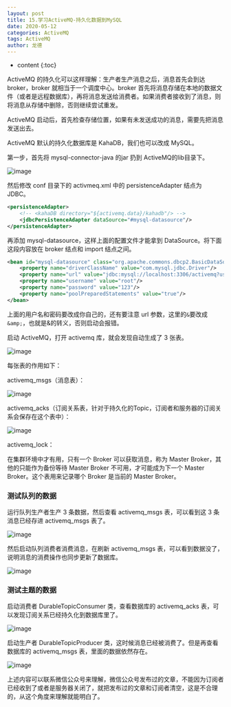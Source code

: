 ```yaml
---
layout: post
title: 15.学习ActiveMQ-持久化数据到MySQL
date: 2020-05-12
categories: ActiveMQ
tags: ActiveMQ
author: 龙德
---
```


* content
{:toc}

ActiveMQ 的持久化可以这样理解：生产者生产消息之后，消息首先会到达 broker，broker 就相当于一个调度中心。broker 首先将消息存储在本地的数据文件（或者是远程数据库），再将消息发送给消费者。如果消费者接收到了消息，则将消息从存储中删除，否则继续尝试重发。

ActiveMQ 启动后，首先检查存储位置，如果有未发送成功的消息，需要先把消息发送出去。

ActiveMQ 默认的持久化数据库是 KahaDB，我们也可以改成 MySQL。

第一步，首先将 mysql-connector-java 的jar 扔到 ActiveMQ的lib目录下。

![image](https://miansen.wang/assets/20200512134504.png)

然后修改 conf 目录下的 activmeq.xml 中的 persistenceAdapter 结点为 JDBC。

```xml
<persistenceAdapter>
    <!-- <kahaDB directory="${activemq.data}/kahadb"/> -->
    <jdbcPersistenceAdapter dataSource="#mysql-datasource"/>
</persistenceAdapter>
```

再添加 mysql-datasource，这样上面的配置文件才能拿到 DataSource。将下面这段内容放在 broker 结点和 import 结点之间。

```xml
<bean id="mysql-datasource" class="org.apache.commons.dbcp2.BasicDataSource" destroy-method="close"> 
    <property name="driverClassName" value="com.mysql.jdbc.Driver"/> 
    <property name="url" value="jdbc:mysql://localhost:3306/activemq?useUnicode=true&amp;characterEncoding=UTF-8"/> 
    <property name="username" value="root"/> 
    <property name="password" value="123"/> 
    <property name="poolPreparedStatements" value="true"/> 
</bean>
```

上面的用户名和密码要改成你自己的，还有要注意 url 参数，这里的`&`要改成`&amp;`，也就是&的转义，否则启动会报错。

启动 ActiveMQ，打开 activemq 库，就会发现自动生成了 3 张表。

![image](https://miansen.wang/assets/20200512140556.png)

每张表的作用如下：

activemq_msgs（消息表）：

![image](https://miansen.wang/assets/20200512140723.png)

activemq_acks（订阅关系表，针对于持久化的Topic，订阅者和服务器的订阅关系会保存在这个表中）：

![image](https://miansen.wang/assets/20200512140822.png)


activemq_lock：

在集群环境中才有用，只有一个 Broker 可以获取消息，称为 Master Broker，其他的只能作为备份等待 Master Broker 不可用，才可能成为下一个 Master Broker。这个表用来记录哪个 Broker 是当前的 Master Broker。

### 测试队列的数据

运行队列生产者生产 3 条数据，然后查看 activemq_msgs 表，可以看到这 3 条消息已经存进 activemq_msgs 表了。

![image](https://miansen.wang/assets/20200512141554.png)

然后启动队列消费者消费消息，在刷新 activemq_msgs 表，可以看到数据没了，说明消息的消费操作也同步更新了数据库。

![image](https://miansen.wang/assets/20200512141841.png)

### 测试主题的数据

启动消费者 DurableTopicConsumer 类，查看数据库的 activemq_acks 表，可以发现订阅关系已经持久化到数据库里了。

![image](https://miansen.wang/assets/20200512143406.png)

启动生产者 DurableTopicProducer 类，这时候消息已经被消费了。但是再查看数据库的 activemq_msgs 表，里面的数据依然存在。

![image](https://miansen.wang/assets/20200512143902.png)

上述内容可以联系微信公众号来理解，微信公众号发布过的文章，不能因为订阅者已经收到了或者是服务器关闭了，就把发布过的文章和订阅者清空，这是不合理的，从这个角度来理解就能明白了。

<span id="issueId" style="display: none;">3</span>